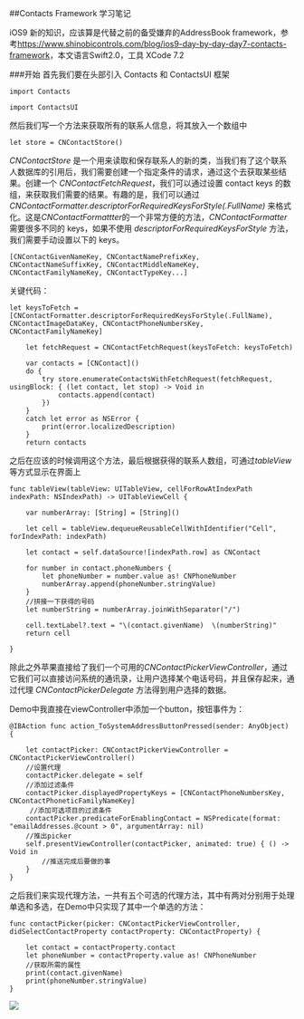 ##Contacts Framework 学习笔记

iOS9 新的知识，应该算是代替之前的备受嫌弃的AddressBook framework，参考<https://www.shinobicontrols.com/blog/ios9-day-by-day-day7-contacts-framework>，本文语言Swift2.0，工具 XCode 7.2


###开始
首先我们要在头部引入 Contacts 和 ContactsUI 框架

    import Contacts

    import ContactsUI
    
然后我们写一个方法来获取所有的联系人信息，将其放入一个数组中
    
    let store = CNContactStore()

*CNContactStore* 是一个用来读取和保存联系人的新的类，当我们有了这个联系人数据库的引用后，我们需要创建一个指定条件的请求，通过这个去获取某些结果。创建一个 *CNContactFetchRequest*，我们可以通过设置 contact keys 的数组，来获取我们需要的结果。有趣的是，我们可以通过*CNContactFormatter.descriptorForRequiredKeysForStyle(.FullName)* 来格式化。这是*CNContactFormattter*的一个非常方便的方法，*CNContactFormatter* 需要很多不同的 keys，如果不使用 *descriptorForRequiredKeysForStyle* 方法，我们需要手动设置以下的 keys。

    [CNContactGivenNameKey, CNContactNamePrefixKey, CNContactNameSuffixKey, CNContactMiddleNameKey, CNContactFamilyNameKey, CNContactTypeKey...] 

关键代码：

	let keysToFetch = [CNContactFormatter.descriptorForRequiredKeysForStyle(.FullName), CNContactImageDataKey, CNContactPhoneNumbersKey, CNContactFamilyNameKey]
        
        let fetchRequest = CNContactFetchRequest(keysToFetch: keysToFetch)
        
        var contacts = [CNContact]()
        do {
            try store.enumerateContactsWithFetchRequest(fetchRequest, usingBlock: { (let contact, let stop) -> Void in
                contacts.append(contact)
            })
        }
        catch let error as NSError {
            print(error.localizedDescription)
        }
        return contacts
        
之后在应该的时候调用这个方法，最后根据获得的联系人数组，可通过*tableView*等方式显示在界面上

	func tableView(tableView: UITableView, cellForRowAtIndexPath indexPath: NSIndexPath) -> UITableViewCell {
        
        var numberArray: [String] = [String]()
        
        let cell = tableView.dequeueReusableCellWithIdentifier("Cell", forIndexPath: indexPath)
        
        let contact = self.dataSource![indexPath.row] as CNContact
        
        for number in contact.phoneNumbers {
            let phoneNumber = number.value as! CNPhoneNumber
            numberArray.append(phoneNumber.stringValue)
        }
        //拼接一下获得的号码
        let numberString = numberArray.joinWithSeparator("/")
        
        cell.textLabel?.text = "\(contact.givenName)  \(numberString)"
        return cell
        
    }

    
除此之外苹果直接给了我们一个可用的*CNContactPickerViewController*，通过它我们可以直接访问系统的通讯录，让用户选择某个电话号码，并且保存起来，通过代理 *CNContactPickerDelegate* 方法得到用户选择的数据。

Demo中我直接在viewController中添加一个button，按钮事件为：

	@IBAction func action_ToSystemAddressButtonPressed(sender: AnyObject) {
        
        let contactPicker: CNContactPickerViewController = CNContactPickerViewController()
        //设置代理
        contactPicker.delegate = self
        //添加过滤条件
        contactPicker.displayedPropertyKeys = [CNContactPhoneNumbersKey, CNContactPhoneticFamilyNameKey]
         //添加可选项目的过滤条件
        contactPicker.predicateForEnablingContact = NSPredicate(format: "emailAddresses.@count > 0", argumentArray: nil)
        //推出picker
        self.presentViewController(contactPicker, animated: true) { () -> Void in
            //推送完成后要做的事
        }
    }

之后我们来实现代理方法，一共有五个可选的代理方法，其中有两对分别用于处理单选和多选，在Demo中只实现了其中一个单选的方法：

	func contactPicker(picker: CNContactPickerViewController, didSelectContactProperty contactProperty: CNContactProperty) {
        
        let contact = contactProperty.contact
        let phoneNumber = contactProperty.value as! CNPhoneNumber
        //获取所需的属性
        print(contact.givenName)
        print(phoneNumber.stringValue)
    }

![](http://ww1.sinaimg.cn/large/a83274d0gw1f040cpg9auj20dw0mj3zg.jpg)

